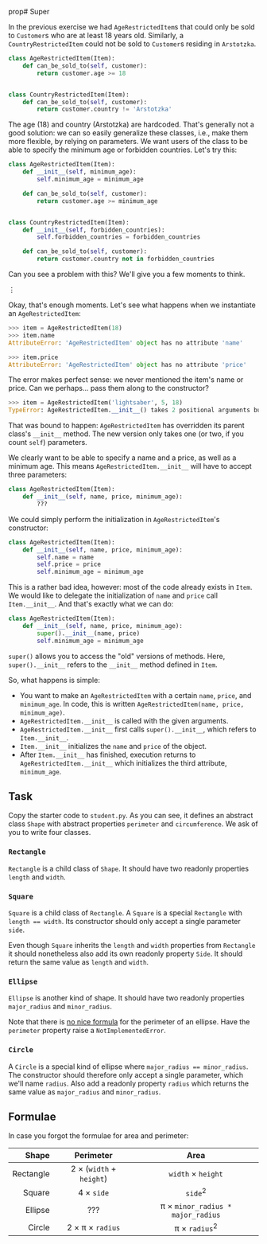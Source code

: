 prop# Super

In the previous exercise we had `AgeRestrictedItem`s that could only be sold to `Customer`s who are at least 18 years old.
Similarly, a `CountryRestrictedItem` could not be sold to `Customer`s residing in `Arstotzka`.

```python
class AgeRestrictedItem(Item):
    def can_be_sold_to(self, customer):
        return customer.age >= 18


class CountryRestrictedItem(Item):
    def can_be_sold_to(self, customer):
        return customer.country != 'Arstotzka'
```

The age (18) and country (Arstotzka) are hardcoded.
That's generally not a good solution: we can so easily generalize these classes, i.e., make them more flexible, by relying on parameters.
We want users of the class to be able to specify the minimum age or forbidden countries.
Let's try this:

```python
class AgeRestrictedItem(Item):
    def __init__(self, minimum_age):
        self.minimum_age = minimum_age

    def can_be_sold_to(self, customer):
        return customer.age >= minimum_age


class CountryRestrictedItem(Item):
    def __init__(self, forbidden_countries):
        self.forbidden_countries = forbidden_countries

    def can_be_sold_to(self, customer):
        return customer.country not in forbidden_countries
```

Can you see a problem with this?
We'll give you a few moments to think.

&vellip;

Okay, that's enough moments.
Let's see what happens when we instantiate an `AgeRestrictedItem`:

```python
>>> item = AgeRestrictedItem(18)
>>> item.name
AttributeError: 'AgeRestrictedItem' object has no attribute 'name'

>>> item.price
AttributeError: 'AgeRestrictedItem' object has no attribute 'price'
```

The error makes perfect sense: we never mentioned the item's name or price.
Can we perhaps... pass them along to the constructor?

```python
>>> item = AgeRestrictedItem('lightsaber', 5, 18)
TypeError: AgeRestrictedItem.__init__() takes 2 positional arguments but 4 were given
```

That was bound to happen: `AgeRestrictedItem` has overridden its parent class's `__init__` method.
The new version only takes one (or two, if you count `self`) parameters.

We clearly want to be able to specify a name and a price, as well as a minimum age.
This means `AgeRestrictedItem.__init__` will have to accept three parameters:

```python
class AgeRestrictedItem(Item):
    def __init__(self, name, price, minimum_age):
        ???
```

We could simply perform the initialization in `AgeRestrictedItem`'s constructor:

```python
class AgeRestrictedItem(Item):
    def __init__(self, name, price, minimum_age):
        self.name = name
        self.price = price
        self.minimum_age = minimum_age
```

This is a rather bad idea, however: most of the code already exists in `Item`.
We would like to delegate the initialization of `name` and `price` call `Item.__init__`.
And that's exactly what we can do:

```python
class AgeRestrictedItem(Item):
    def __init__(self, name, price, minimum_age):
        super().__init__(name, price)
        self.minimum_age = minimum_age
```

`super()` allows you to access the "old" versions of methods.
Here, `super().__init__` refers to the `__init__` method defined in `Item`.

So, what happens is simple:

* You want to make an `AgeRestrictedItem` with a certain `name`, `price`, and `minimum_age`.
  In code, this is written `AgeRestrictedItem(name, price, minimum_age)`.
* `AgeRestrictedItem.__init__` is called with the given arguments.
* `AgeRestrictedItem.__init__` first calls `super().__init__`, which refers to `Item.__init__`.
* `Item.__init__` initializes the `name` and `price` of the object.
* After `Item.__init__` has finished, execution returns to `AgeRestrictedItem.__init__` which initializes the third attribute, `minimum_age`.

## Task

Copy the starter code to `student.py`.
As you can see, it defines an abstract class `Shape` with abstract properties `perimeter` and `circumference`.
We ask of you to write four classes.

### `Rectangle`

`Rectangle` is a child class of `Shape`.
It should have two readonly properties `length` and `width`.

### `Square`

`Square` is a child class of `Rectangle`.
A `Square` is a special `Rectangle` with `length == width`.
Its constructor should only accept a single parameter `side`.

Even though `Square` inherits the `length` and `width` properties from `Rectangle` it should nonetheless also add its own readonly property `Side`.
It should return the same value as `length` and `width`.

### `Ellipse`

`Ellipse` is another kind of shape.
It should have two readonly properties `major_radius` and `minor_radius`.

Note that there is [no nice formula](https://www.youtube.com/watch?v=5nW3nJhBHL0) for the perimeter of an ellipse.
Have the `perimeter` property raise a `NotImplementedError`.

### `Circle`

A `Circle` is a special kind of ellipse where `major_radius == minor_radius`.
The constructor should therefore only accept a single parameter, which we'll name `radius`.
Also add a readonly property `radius` which returns the same value as `major_radius` and `minor_radius`.

## Formulae

In case you forgot the formulae for area and perimeter:

| Shape | Perimeter | Area |
|-:|:-:|:-:|
| Rectangle | 2 &times; (`width` + `height`) | `width` &times; `height` |
| Square | 4 &times; `side` | `side`<sup>2</sup> |
| Ellipse | ??? | &pi; &times; `minor_radius * major_radius` |
| Circle | 2 &times; &pi; &times; `radius` | &pi; &times; `radius`<sup>2</sup> |
